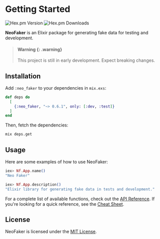 # Getting Started

![Hex.pm Version](https://img.shields.io/hexpm/v/neo_faker)
![Hex.pm Downloads](https://img.shields.io/hexpm/dt/neo_faker)

**NeoFaker** is an Elixir package for generating fake data for testing and development.

> #### Warning {: .warning}
>
> This project is still in early development. Expect breaking changes.

## Installation

Add `:neo_faker` to your dependencies in `mix.exs`:

```elixir
def deps do
  [
    {:neo_faker, "~> 0.6.1", only: [:dev, :test]}
  ]
end
```

Then, fetch the dependencies:

```sh
mix deps.get
```

## Usage

Here are some examples of how to use NeoFaker:

```elixir
iex> Nf.App.name()
"Neo Faker"

iex> Nf.App.description()
"Elixir library for generating fake data in tests and development."
```

For a complete list of available functions, check out the [API Reference](api-reference.html).
If you're looking for a quick reference, see the [Cheat Sheet](cheat.html).

## License

NeoFaker is licensed under the [MIT License](https://github.com/muzhawir/neo_faker/blob/main/LICENSE.md).
